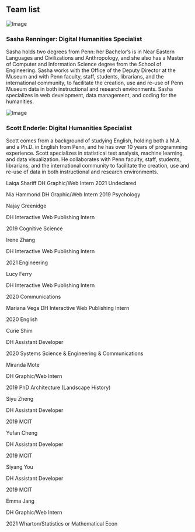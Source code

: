 ## Team list

![Image](/image/sashafr125.jpg)<br/>
### Sasha Renninger: Digital Humanities Specialist

Sasha holds two degrees from Penn: her Bachelor’s is in Near Eastern Languages and Civilizations and Anthropology, and she also has a Master of Computer and Information Science degree from the School of Engineering. Sasha works with the Office of the Deputy Director at the Museum and with Penn faculty, staff, students, librarians, and the international community, to facilitate the creation, use and re-use of Penn Museum data in both instructional and research environments. Sasha specializes in web development, data management, and coding for the humanities.

![Image](/image/enderlej125.jpg)<br/>
### Scott Enderle: Digital Humanities Specialist
Scott comes from a background of studying English, holding both a M.A. and a Ph.D. in English from Penn, and he has over 10 years of programming experience. Scott specializes in statistical text analysis, machine learning, and data visualization. He collaborates with Penn faculty, staff, students, librarians, and the international community to facilitate the creation, use and re-use of data in both instructional and research environments.


Laiqa Shariff   DH Graphic/Web Intern   2021  Undeclared

Nia Hammond     DH Graphic/Web Intern   2019  Psychology

Najay Greenidge

DH Interactive Web Publishing Intern

2019
Cognitive Science

Irene Zhang

DH Interactive Web Publishing Intern

2021
Engineering

Lucy Ferry

DH Interactive Web Publishing Intern

2020
Communications


Mariana Vega
DH Interactive Web Publishing Intern

2020
English


Curie Shim

DH Assistant Developer

2020
Systems Science & Engineering & Communications


Miranda Mote

DH Graphic/Web Intern

2019
PhD Architecture (Landscape History)


Siyu Zheng

DH Assistant Developer

2019
MCIT


Yufan Cheng

DH Assistant Developer

2019
MCIT


Siyang You


DH Assistant Developer

2019
MCIT


Emma Jang

DH Graphic/Web Intern

2021
Wharton/Statistics or Mathematical Econ
